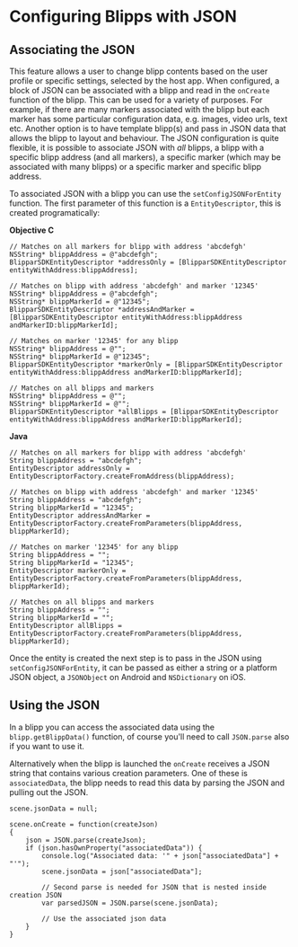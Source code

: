 # Configuring Blipps with JSON

## Associating the JSON

This feature allows a user to change blipp contents based on the user profile or specific settings, selected by the host app.
When configured, a block of JSON can be associated with a blipp and read in the `onCreate` function of the blipp.
This can be used for a variety of purposes.
For example, if there are many markers associated with the blipp but each marker has some particular configuration data, e.g. images, video urls, text etc. 
Another option is to have template blipp(s) and pass in JSON data that allows the blipp to layout and behaviour.
The JSON configuration is quite flexible, it is possible to associate JSON with _all_ blipps, a blipp with a specific blipp address (and all markers), a specific marker (which may be associated with many blipps) or a specific marker and specific blipp address.

To associated JSON with a blipp you can use the `setConfigJSONForEntity` function. The first parameter of this function is a `EntityDescriptor`, this is created programatically:

**Objective C**

    // Matches on all markers for blipp with address 'abcdefgh'
    NSString* blippAddress = @"abcdefgh";
    BlipparSDKEntityDescriptor *addressOnly = [BlipparSDKEntityDescriptor entityWithAddress:blippAddress];

    // Matches on blipp with address 'abcdefgh' and marker '12345'
    NSString* blippAddress = @"abcdefgh";
    NSString* blippMarkerId = @"12345";
    BlipparSDKEntityDescriptor *addressAndMarker = [BlipparSDKEntityDescriptor entityWithAddress:blippAddress andMarkerID:blippMarkerId];

    // Matches on marker '12345' for any blipp
    NSString* blippAddress = @"";
    NSString* blippMarkerId = @"12345";
    BlipparSDKEntityDescriptor *markerOnly = [BlipparSDKEntityDescriptor entityWithAddress:blippAddress andMarkerID:blippMarkerId];

    // Matches on all blipps and markers
    NSString* blippAddress = @"";
    NSString* blippMarkerId = @"";
    BlipparSDKEntityDescriptor *allBlipps = [BlipparSDKEntityDescriptor entityWithAddress:blippAddress andMarkerID:blippMarkerId];

**Java**

    // Matches on all markers for blipp with address 'abcdefgh'
    String blippAddress = "abcdefgh";
    EntityDescriptor addressOnly = EntityDescriptorFactory.createFromAddress(blippAddress);

    // Matches on blipp with address 'abcdefgh' and marker '12345'
    String blippAddress = "abcdefgh";
    String blippMarkerId = "12345";
    EntityDescriptor addressAndMarker = EntityDescriptorFactory.createFromParameters(blippAddress, blippMarkerId);

    // Matches on marker '12345' for any blipp
    String blippAddress = "";
    String blippMarkerId = "12345";
    EntityDescriptor markerOnly = EntityDescriptorFactory.createFromParameters(blippAddress, blippMarkerId);

    // Matches on all blipps and markers
    String blippAddress = "";
    String blippMarkerId = "";
    EntityDescriptor allBlipps = EntityDescriptorFactory.createFromParameters(blippAddress, blippMarkerId);

Once the entity is created the next step is to pass in the JSON using `setConfigJSONForEntity`, it can be passed as either a string or a platform JSON object, a `JSONObject` on Android and `NSDictionary` on iOS.

## Using the JSON

In a blipp you can access the associated data using the `blipp.getBlippData()` function, of course you'll need to call `JSON.parse` also if you want to use it.

Alternatively when the blipp is launched the `onCreate` receives a JSON string that contains various creation parameters. One of these is `associatedData`, the blipp needs to read this data by parsing the JSON and pulling out the JSON.

    scene.jsonData = null;

    scene.onCreate = function(createJson)
    {	
        json = JSON.parse(createJson);
        if (json.hasOwnProperty("associatedData")) {
            console.log("Associated data: '" + json["associatedData"] + "'");
            scene.jsonData = json["associatedData"];
            
            // Second parse is needed for JSON that is nested inside creation JSON
            var parsedJSON = JSON.parse(scene.jsonData);

            // Use the associated json data
        }
    }